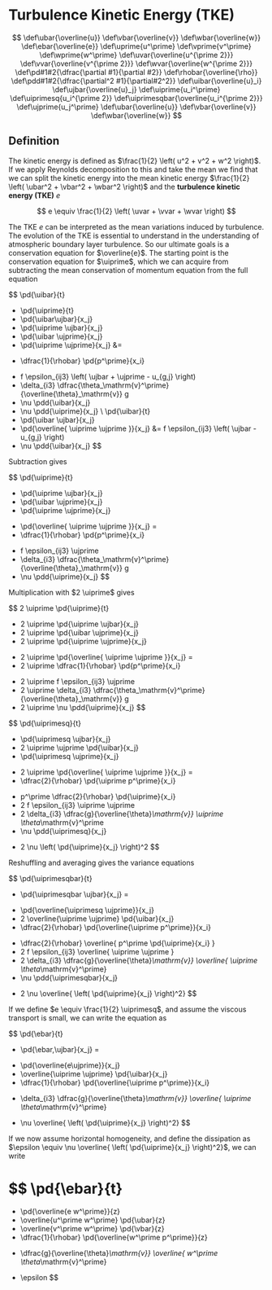 # Turbulence Kinetic Energy (TKE)

$$
\def\ubar{\overline{u}}
\def\vbar{\overline{v}}
\def\wbar{\overline{w}}
\def\ebar{\overline{e}}
\def\uprime{u^\prime}
\def\vprime{v^\prime}
\def\wprime{w^\prime}
\def\uvar{\overline{u^{\prime 2}}}
\def\vvar{\overline{v^{\prime 2}}}
\def\wvar{\overline{w^{\prime 2}}}
\def\pd#1#2{\dfrac{\partial #1}{\partial #2}}
\def\rhobar{\overline{\rho}}
\def\pdd#1#2{\dfrac{\partial^2 #1}{\partial#2^2}}
\def\uibar{\overline{u}_i}
\def\ujbar{\overline{u}_j}
\def\uiprime{u_i^\prime}
\def\uiprimesq{u_i^{\prime 2}}
\def\uiprimesqbar{\overline{u_i^{\prime 2}}}
\def\ujprime{u_j^\prime}
\def\ubar{\overline{u}}
\def\vbar{\overline{v}}
\def\wbar{\overline{w}}
$$

## Definition

The kinetic energy is defined as $\frac{1}{2} \left( u^2 + v^2 + w^2 \right)$. If we apply Reynolds decomposition to this and take the mean we find that we can split the kinetic energy into the mean kinetic energy $\frac{1}{2} \left( \ubar^2 + \vbar^2 + \wbar^2 \right)$ and the **turbulence kinetic energy (TKE)** $e$

$$
e \equiv \frac{1}{2} \left( \uvar + \vvar + \wvar \right)
$$

The TKE $e$ can be interpreted as the mean variations induced by turbulence.
The evolution of the TKE is essential to understand in the understanding of atmospheric boundary layer turbulence. So our ultimate goals is a conservation equation for $\overline{e}$.
The starting point is the conservation equation for $\uiprime$, which we can acquire from subtracting the mean conservation of momentum equation from the full equation

$$
  \pd{\uibar}{t}
+ \pd{\uiprime}{t}
+ \pd{\uibar\ujbar}{x_j}
+ \pd{\uiprime \ujbar}{x_j}
+ \pd{\uibar \ujprime}{x_j}
+ \pd{\uiprime \ujprime}{x_j}
&=
- \dfrac{1}{\rhobar} \pd{p^\prime}{x_i}
+ f \epsilon_{ij3} \left( \ujbar + \ujprime - u_{g,j} \right)
+ \delta_{i3} \dfrac{\theta_\mathrm{v}^\prime}{\overline{\theta}_\mathrm{v}} g
+ \nu \pdd{\uibar}{x_j}
+ \nu \pdd{\uiprime}{x_j}
\\
  \pd{\uibar}{t}
+ \pd{\uibar \ujbar}{x_j}
+ \pd{\overline{ \uiprime \ujprime }}{x_j}
&=
  f \epsilon_{ij3} \left( \ujbar - u_{g,j} \right)
+ \nu \pdd{\uibar}{x_j}
$$

Subtraction gives

$$
  \pd{\uiprime}{t}
+ \pd{\uiprime \ujbar}{x_j}
+ \pd{\uibar \ujprime}{x_j}
+ \pd{\uiprime \ujprime}{x_j}
- \pd{\overline{ \uiprime \ujprime }}{x_j}
=
- \dfrac{1}{\rhobar} \pd{p^\prime}{x_i}
+ f \epsilon_{ij3} \ujprime
+ \delta_{i3} \dfrac{\theta_\mathrm{v}^\prime}{\overline{\theta}_\mathrm{v}} g
+ \nu \pdd{\uiprime}{x_j}
$$

Multiplication with $2 \uiprime$ gives

$$
  2 \uiprime \pd{\uiprime}{t}
+ 2 \uiprime \pd{\uiprime \ujbar}{x_j}
+ 2 \uiprime \pd{\uibar \ujprime}{x_j}
+ 2 \uiprime \pd{\uiprime \ujprime}{x_j}
- 2 \uiprime \pd{\overline{ \uiprime \ujprime }}{x_j}
=
- 2 \uiprime \dfrac{1}{\rhobar} \pd{p^\prime}{x_i}
+ 2 \uiprime f \epsilon_{ij3} \ujprime
+ 2 \uiprime \delta_{i3} \dfrac{\theta_\mathrm{v}^\prime}{\overline{\theta}_\mathrm{v}} g
+ 2 \uiprime \nu \pdd{\uiprime}{x_j}
$$

$$
  \pd{\uiprimesq}{t}
+ \pd{\uiprimesq \ujbar}{x_j}
+ 2 \uiprime \ujprime \pd{\uibar}{x_j}
+ \pd{\uiprimesq \ujprime}{x_j}
- 2 \uiprime \pd{\overline{ \uiprime \ujprime }}{x_j}
=
- \dfrac{2}{\rhobar} \pd{\uiprime p^\prime}{x_i}
+ p^\prime \dfrac{2}{\rhobar} \pd{\uiprime}{x_i}
+ 2 f \epsilon_{ij3} \uiprime \ujprime
+ 2 \delta_{i3} \dfrac{g}{\overline{\theta}_\mathrm{v}} \uiprime \theta_\mathrm{v}^\prime
+ \nu \pdd{\uiprimesq}{x_j}
- 2 \nu \left( \pd{\uiprime}{x_j} \right)^2
$$

Reshuffling and averaging gives the variance equations

$$
  \pd{\uiprimesqbar}{t}
+ \pd{\uiprimesqbar \ujbar}{x_j}
=
- \pd{\overline{\uiprimesq \ujprime}}{x_j}
- 2 \overline{\uiprime \ujprime} \pd{\uibar}{x_j}
- \dfrac{2}{\rhobar} \pd{\overline{\uiprime p^\prime}}{x_i}
+ \dfrac{2}{\rhobar} \overline{ p^\prime \pd{\uiprime}{x_i} }
+ 2 f \epsilon_{ij3} \overline{ \uiprime \ujprime }
+ 2 \delta_{i3} \dfrac{g}{\overline{\theta}_\mathrm{v}} \overline{ \uiprime \theta_\mathrm{v}^\prime}
+ \nu \pdd{\uiprimesqbar}{x_j}
- 2 \nu \overline{ \left( \pd{\uiprime}{x_j} \right)^2}
$$

If we define $e \equiv \frac{1}{2} \uiprimesq$, and assume the viscous transport is small, we can write the equation as

$$
  \pd{\ebar}{t}
+ \pd{\ebar\,\ujbar}{x_j}
=
- \pd{\overline{e\ujprime}}{x_j}
- \overline{\uiprime \ujprime} \pd{\uibar}{x_j}
- \dfrac{1}{\rhobar} \pd{\overline{\uiprime p^\prime}}{x_i}
+ \delta_{i3} \dfrac{g}{\overline{\theta}_\mathrm{v}} \overline{ \uiprime \theta_\mathrm{v}^\prime}
- \nu \overline{ \left( \pd{\uiprime}{x_j} \right)^2}
$$

If we now assume horizontal homogeneity, and define the dissipation as $\epsilon \equiv \nu \overline{ \left( \pd{\uiprime}{x_j} \right)^2}$, we can write

$$
  \pd{\ebar}{t}
=
- \pd{\overline{e  w^\prime}}{z}
- \overline{u^\prime w^\prime} \pd{\ubar}{z}
- \overline{v^\prime w^\prime} \pd{\vbar}{z}
- \dfrac{1}{\rhobar} \pd{\overline{w^\prime p^\prime}}{z}
+ \dfrac{g}{\overline{\theta}_\mathrm{v}} \overline{ w^\prime \theta_\mathrm{v}^\prime}
- \epsilon
$$
